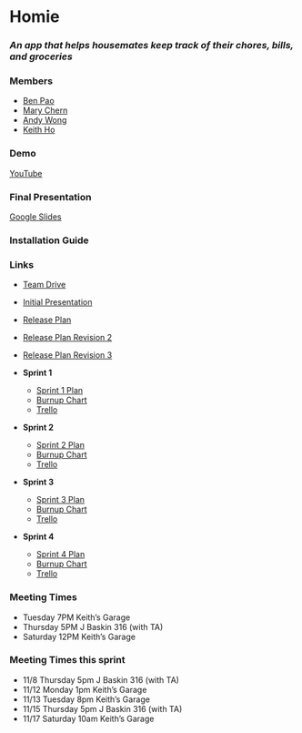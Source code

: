 # Homie
### *An app that helps housemates keep track of their chores, bills, and groceries*


### Members
- [Ben Pao](https://github.com/ben-pao)
- [Mary Chern](https://github.com/marychern)
- [Andy Wong](https://github.com/ankwwong)
- [Keith Ho](https://github.com/hkeithk)


### Demo
[YouTube](https://www.youtube.com/watch?v=H6YTE3IECxQ&t=55s)


### Final Presentation
[Google Slides](https://docs.google.com/presentation/d/1Sgz9xZJIlzmjI_2VkdQ9nXXSGWo_aQn4NOHeKrpPMSo/edit?usp=sharing)


### Installation Guide


### Links
- [Team Drive](https://drive.google.com/drive/u/0/folders/0ADWe_V7lqyX1Uk9PVA)
- [Initial Presentation](https://docs.google.com/presentation/d/1sRWfeSazIiWJtqXJdJSJwQfQrMCYdjYDVDm9w8_U_a0/edit#slide=id.g43bf131c52_0_0)
- [Release Plan](./Documentation/Release%20Plan.pdf)
- [Release Plan Revision 2](https://docs.google.com/document/d/1VIZcv7crYUC-mKNP8F9Uwhx8CkHhZ5sWd6j_x3wr1iM)
- [Release Plan Revision 3](https://docs.google.com/document/d/19HNFfvREQPNnhf5dsSeJboe4tZy6XeVKxfysetb2Vuw)


- **Sprint 1**
  - [Sprint 1 Plan](https://docs.google.com/document/d/1ildubfSnFcw-ZvcTZYPCaSAQCZDYwR1Jf1NYpPwZe8s/edit)
  - [Burnup Chart](https://docs.google.com/spreadsheets/d/1cOyIWfDVUDsRCxxnLtiBYr6xgChQGFMq7fTJufYmN70/edit#gid=0)
  - [Trello](https://trello.com/b/Jpje3I1A/scrum-board)

- **Sprint 2**
  - [Sprint 2 Plan](https://docs.google.com/document/d/1mrbexXadrEBHCm88_GuY2eaah7tP5vma45VHQCvshxc/edit)
  - [Burnup Chart](https://docs.google.com/spreadsheets/d/1cOyIWfDVUDsRCxxnLtiBYr6xgChQGFMq7fTJufYmN70/edit#gid=0)
  - [Trello](https://trello.com/b/IMtZLVWB/sprint-2-scrum-board)

- **Sprint 3**
  - [Sprint 3 Plan](https://docs.google.com/document/d/1ojGWZYK6R4oVlezWKI_2_-phxne57fJ5jALS6AkF2I8)
  - [Burnup Chart](https://docs.google.com/spreadsheets/d/1rZOiwOhbMphA1m1ieavDncQGjJ5mpf-BHW9iI-H3Du0/edit#gid=0)
  - [Trello](https://trello.com/b/UOfoAKVH/sprint-3-scrum-board)

- **Sprint 4**
  - [Sprint 4 Plan](https://docs.google.com/document/d/1I_s88-6Yg74tjoLSzqI3ndNcrE1oFZkDaUCE6aRkpHc/edit)
  - [Burnup Chart](https://docs.google.com/spreadsheets/d/1dmUvTQFbQIoUt2eB0uOFEmYWR3evO-3JU2W6icIOLt4/edit#gid=0)
  - [Trello](https://trello.com/b/SSQiOTTP/sprint-4-scrum-board)


### Meeting Times
- Tuesday   7PM  Keith’s Garage
- Thursday  5PM  J Baskin 316 (with TA)
- Saturday 12PM  Keith’s Garage


### Meeting Times this sprint
- 11/8 Thursday 5pm J Baskin 316 (with TA)
-	11/12 Monday 1pm Keith’s Garage
-	11/13 Tuesday 8pm Keith’s Garage
-	11/15 Thursday 5pm J Baskin 316 (with TA)
-	11/17 Saturday  10am Keith’s Garage
